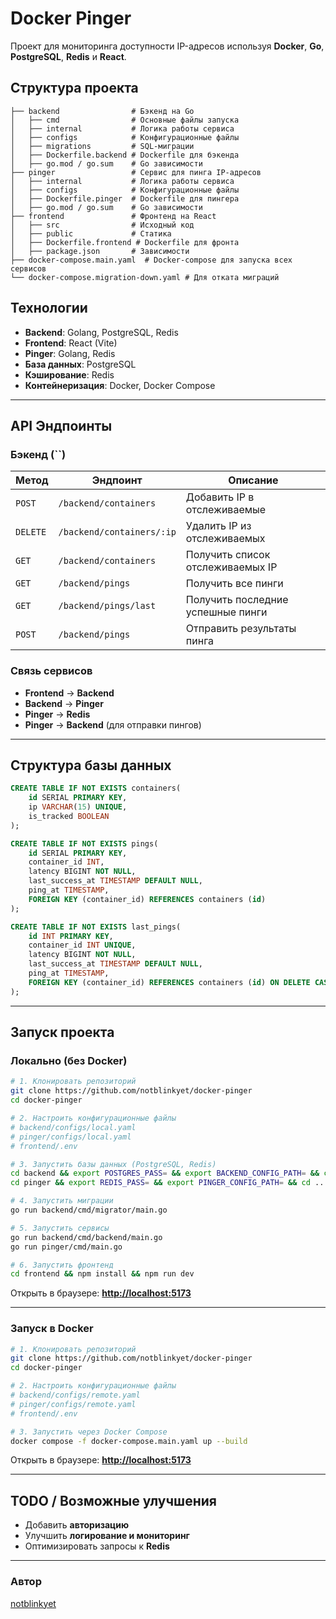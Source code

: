 # **Docker Pinger**  

Проект для мониторинга доступности IP-адресов используя **Docker**, **Go**, **PostgreSQL**, **Redis** и **React**.  

## **Структура проекта**  

```
├── backend                # Бэкенд на Go
│   ├── cmd                # Основные файлы запуска
│   ├── internal           # Логика работы сервиса
│   ├── configs            # Конфигурационные файлы
│   ├── migrations         # SQL-миграции
│   ├── Dockerfile.backend # Dockerfile для бэкенда
│   ├── go.mod / go.sum    # Go зависимости
├── pinger                 # Сервис для пинга IP-адресов
│   ├── internal           # Логика работы сервиса
│   ├── configs            # Конфигурационные файлы
│   ├── Dockerfile.pinger  # Dockerfile для пингера
│   ├── go.mod / go.sum    # Go зависимости
├── frontend               # Фронтенд на React
│   ├── src                # Исходный код
│   ├── public             # Статика
│   ├── Dockerfile.frontend # Dockerfile для фронта
│   ├── package.json       # Зависимости
├── docker-compose.main.yaml  # Docker-compose для запуска всех сервисов
└── docker-compose.migration-down.yaml # Для отката миграций
```

## **Технологии**  

- **Backend**: Golang, PostgreSQL, Redis  
- **Frontend**: React (Vite)  
- **Pinger**: Golang, Redis  
- **База данных**: PostgreSQL  
- **Кэширование**: Redis  
- **Контейнеризация**: Docker, Docker Compose  

---

## **API Эндпоинты**  

### **Бэкенд (``)**  
| Метод | Эндпоинт | Описание |
|--------|----------------------|----------------------------------|
| `POST` | `/backend/containers` | Добавить IP в отслеживаемые |
| `DELETE` | `/backend/containers/:ip` | Удалить IP из отслеживаемых |
| `GET` | `/backend/containers` | Получить список отслеживаемых IP |
| `GET` | `/backend/pings` | Получить все пинги |
| `GET` | `/backend/pings/last` | Получить последние успешные пинги |
| `POST` | `/backend/pings` | Отправить результаты пинга |

### **Связь сервисов**  
- **Frontend** → **Backend**  
- **Backend** → **Pinger**  
- **Pinger** → **Redis**  
- **Pinger** → **Backend** (для отправки пингов)  

---

## **Структура базы данных**  

```sql
CREATE TABLE IF NOT EXISTS containers(
    id SERIAL PRIMARY KEY,
    ip VARCHAR(15) UNIQUE,
    is_tracked BOOLEAN
);

CREATE TABLE IF NOT EXISTS pings(
    id SERIAL PRIMARY KEY,
    container_id INT,
    latency BIGINT NOT NULL,
    last_success_at TIMESTAMP DEFAULT NULL,
    ping_at TIMESTAMP,
    FOREIGN KEY (container_id) REFERENCES containers (id)
);

CREATE TABLE IF NOT EXISTS last_pings(
    id INT PRIMARY KEY,
    container_id INT UNIQUE,
    latency BIGINT NOT NULL,
    last_success_at TIMESTAMP DEFAULT NULL,
    ping_at TIMESTAMP,
    FOREIGN KEY (container_id) REFERENCES containers (id) ON DELETE CASCADE
);
```

---

## **Запуск проекта**  

### **Локально (без Docker)**  

```sh
# 1. Клонировать репозиторий
git clone https://github.com/notblinkyet/docker-pinger
cd docker-pinger

# 2. Настроить конфигурационные файлы
# backend/configs/local.yaml
# pinger/configs/local.yaml
# frontend/.env

# 3. Запустить базы данных (PostgreSQL, Redis)
cd backend && export POSTGRES_PASS= && export BACKEND_CONFIG_PATH= && cd ..
cd pinger && export REDIS_PASS= && export PINGER_CONFIG_PATH= && cd ..

# 4. Запустить миграции
go run backend/cmd/migrator/main.go

# 5. Запустить сервисы
go run backend/cmd/backend/main.go
go run pinger/cmd/main.go

# 6. Запустить фронтенд
cd frontend && npm install && npm run dev
```

Открыть в браузере: **[http://localhost:5173](http://localhost:5173)**  

---

### **Запуск в Docker**  

```sh
# 1. Клонировать репозиторий
git clone https://github.com/notblinkyet/docker-pinger
cd docker-pinger

# 2. Настроить конфигурационные файлы
# backend/configs/remote.yaml
# pinger/configs/remote.yaml
# frontend/.env

# 3. Запустить через Docker Compose
docker compose -f docker-compose.main.yaml up --build
```

Открыть в браузере: **[http://localhost:5173](http://localhost:5173)**  

---

## **TODO / Возможные улучшения**  

- Добавить **авторизацию**  
- Улучшить **логирование и мониторинг**  
- Оптимизировать запросы к **Redis**  

---

### **Автор**  

[notblinkyet](https://github.com/notblinkyet)  

